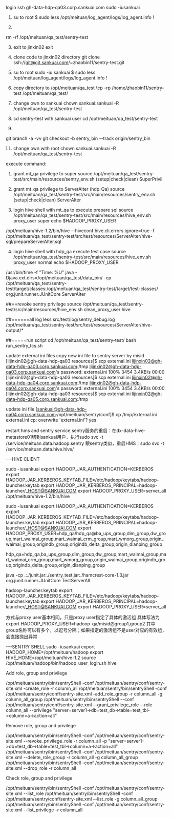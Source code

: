 login 
ssh gh-data-hdp-qa03.corp.sankuai.com
sudo -iusankuai

1. su to root
$ sudo less /opt/meituan/log_agent/logs/log_agent.info
!

2.
rm -rf /opt/meituan/qa_test/sentry-test

3. exit to jinxin02
exit

4. clone code to jinxin02 directory
git clone ssh://git@git.sankuai.com/~zhaobin11/sentry-test.git

5. su to root
sudo -iu sankuai
$ sudo less /opt/meituan/log_agent/logs/log_agent.info
!

6. copy directory to /opt/meituan/qa_test
\cp -rp /home/zhaobin11/sentry-test /opt/meituan/qa_test/

8. change own to sankuai
chown sankuai:sankuai -R /opt/meituan/qa_test/sentry-test

9. cd sentry-test with sankuai user
cd /opt/meituan/qa_test/sentry-test

10.
git branch -a -vv
git checkout -b sentry_bin --track origin/sentry_bin

11. change own with root
chown sankuai:sankuai -R /opt/meituan/qa_test/sentry-test

execute command:
1. grant mt_qa privilege to super
source /opt/meituan/qa_test/sentry-test/src/main/resources/sentry_env.sh (setup|check|clean) SuperPrivil

2. grant mt_qa privilege to ServerAlter (hdp_Qa)
source /opt/meituan/qa_test/sentry-test/src/main/resources/sentry_env.sh (setup|check|clean) ServerAlter

3. login hive shell with mt_qa to execute prepare sql
source /opt/meituan/qa_test/sentry-test/src/main/resources/hive_env.sh proxy_user super
echo $HADOOP_PROXY_USER

/opt/meituan/hive-1.2/bin/hive --hiveconf hive.cli.errors.ignore=true -f /opt/meituan/qa_test/sentry-test/src/test/resources/ServerAlter/hive-sql/prepareServerAlter.sql

4. login hive shell with hdp_qa execute test case
source /opt/meituan/qa_test/sentry-test/src/main/resources/hive_env.sh proxy_user normal
echo $HADOOP_PROXY_USER

/usr/bin/time -f "Time: %U" java -Djava.ext.dirs=/opt/meituan/qa_test/data_bin/ -cp /opt/meituan/qa_test/sentry-test/target/classes:/opt/meituan/qa_test/sentry-test/target/test-classes/ org.junit.runner.JUnitCore ServerAlter


##==revoke sentry privilege
source /opt/meituan/qa_test/sentry-test/src/main/resources/hive_env.sh clean_proxy_user hive


##======all log
less src/test/log/sentry_debug.log
/opt/meituan/qa_test/sentry-test/src/test/resources/ServerAlter/hive-output/*

##=====run script
cd /opt/meituan/qa_test/sentry-test/
bash run_sentry_tcs.sh


update external ini files
copy new ini file to sentry server by misid
[lijinxin02@gh-data-hdp-qa03 resources]$ scp external.ini lijinxin02@gh-data-hdp-qa03.corp.sankuai.com:/tmp
lijinxin02@gh-data-hdp-qa03.corp.sankuai.com's password:
external.ini                                                                  100% 3454     3.4KB/s   00:00
[lijinxin02@gh-data-hdp-qa03 resources]$ scp external.ini lijinxin02@gh-data-hdp-qa04.corp.sankuai.com:/tmp
lijinxin02@gh-data-hdp-qa04.corp.sankuai.com's password:
external.ini                                                                  100% 3454     3.4KB/s   00:00
[lijinxin02@gh-data-hdp-qa03 resources]$ scp external.ini lijinxin02@gh-data-hdp-qa05.corp.sankuai.com:/tmp

update ini file
[sankuai@gh-data-hdp-qa04.corp.sankuai.com:/opt/meituan/sentry/conf]$ cp /tmp/external.ini external.ini
cp: overwrite `external.ini'? yes

restart hms and sentry service
sentry服务的重启：在dx-data-hive-metastore01切到sankuai用户，执行sudo svc -t /service/meituan.data.hadoop.sentry
跟sentry类似，重启HMS：sudo svc -t /service/meituan.data.hive.hive/




---HIVE CLIENT

sudo -iusankuai
export HADOOP_JAR_AUTHENTICATION=KERBEROS
export HADOOP_JAR_KERBEROS_KEYTAB_FILE=/etc/hadoop/keytabs/hadoop-launcher.keytab
export HADOOP_JAR_KERBEROS_PRINCIPAL=hadoop-launcher/_HOST@SANKUAI.COM
export HADOOP_PROXY_USER=server_all
/opt/meituan/hive-1.2/bin/hive




sudo -iusankuai
export HADOOP_JAR_AUTHENTICATION=KERBEROS
export HADOOP_JAR_KERBEROS_KEYTAB_FILE=/etc/hadoop/keytabs/hadoop-launcher.keytab
export HADOOP_JAR_KERBEROS_PRINCIPAL=hadoop-launcher/_HOST@SANKUAI.COM
export HADOOP_PROXY_USER=hdp_qa/hdp_qa@ba_ups_group,dim_group,dw_group,mart_waimai_group,mart_waimai_crm_group,mart_wmorg_group,origin_waimai_group,origindb_group,origindb_delta_group,origin_dianping_group



hdp_qa=hdp_qa,ba_ups_group,dim_group,dw_group,mart_waimai_group,mart_waimai_crm_group,mart_wmorg_group,origin_waimai_group,origindb_group,origindb_delta_group,origin_dianping_group





java -cp .:./junit.jar:./sentry_test.jar:./hamcrest-core-1.3.jar org.junit.runner.JUnitCore TestServerAll



hadoop-launcher.keytab
export HADOOP_JAR_KERBEROS_KEYTAB_FILE=/etc/hadoop/keytabs/hadoop-launcher.keytab
export HADOOP_JAR_KERBEROS_PRINCIPAL=hadoop-launcher/_HOST@SANKUAI.COM
export HADOOP_PROXY_USER=server_all


方式与proxy user基本相同，只是proxy user指定了具体的激活组
具体写法为export HADOOP_PROXY_USER=hadoop-qa/misid@group1,group2
其中group名称可以有多个，以逗号分隔；如果指定的激活组不是user对应的有效组，会直接抛出异常



---SENTRY SHELL
sudo -iusankuai
export HADOOP_HOME=/opt/meituan/hadoop
export HIVE_HOME=/opt/meituan/hive-1.2
source /opt/meituan/hadoop/bin/hadoop_user_login.sh hive


  
Add role, group and privilege

/opt/meituan/sentry/bin/sentryShell -conf /opt/meituan/sentry/conf/sentry-site.xml -create_role -r column_all
/opt/meituan/sentry/bin/sentryShell -conf /opt/meituan/sentry/conf/sentry-site.xml -add_role_group -r column_all -g column_all_group
/opt/meituan/sentry/bin/sentryShell --conf /opt/meituan/sentry/conf/sentry-site.xml --grant_privilege_role --role column_all --privilege "server=server1->db=test_db->table=test_tbl->column=a->action=all"


Remove role, group and privilege

/opt/meituan/sentry/bin/sentryShell -conf /opt/meituan/sentry/conf/sentry-site.xml --revoke_privilege_role -r column_all -p "server=server1->db=test_db->table=test_tbl->column=a->action=all"
/opt/meituan/sentry/bin/sentryShell -conf /opt/meituan/sentry/conf/sentry-site.xml --delete_role_group -r column_all -g column_all_group
/opt/meituan/sentry/bin/sentryShell -conf /opt/meituan/sentry/conf/sentry-site.xml --drop_role -r column_all



Check role, group and privilege

/opt/meituan/sentry/bin/sentryShell -conf /opt/meituan/sentry/conf/sentry-site.xml --list_role
/opt/meituan/sentry/bin/sentryShell -conf /opt/meituan/sentry/conf/sentry-site.xml --list_role -g column_all_group
/opt/meituan/sentry/bin/sentryShell -conf /opt/meituan/sentry/conf/sentry-site.xml --list_privilege -r column_all

